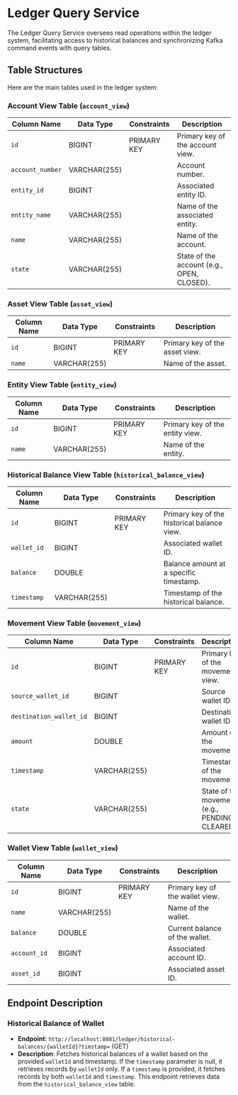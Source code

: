 # Ledger Query Service

The Ledger Query Service oversees read operations within the ledger system, facilitating access to historical balances and synchronizing Kafka command events with query tables.

## Table Structures

Here are the main tables used in the ledger system:

### Account View Table (`account_view`)

| Column Name       | Data Type    | Constraints                           | Description                                  |
|-------------------|--------------|---------------------------------------|----------------------------------------------|
| `id`              | BIGINT       | PRIMARY KEY                           | Primary key of the account view.             |
| `account_number`  | VARCHAR(255) |                                       | Account number.                              |
| `entity_id`       | BIGINT       |                                       | Associated entity ID.                        |
| `entity_name`     | VARCHAR(255) |                                       | Name of the associated entity.               |
| `name`            | VARCHAR(255) |                                       | Name of the account.                         |
| `state`           | VARCHAR(255) |                                       | State of the account (e.g., OPEN, CLOSED).   |

### Asset View Table (`asset_view`)

| Column Name  | Data Type    | Constraints                   | Description                     |
|--------------|--------------|-------------------------------|---------------------------------|
| `id`         | BIGINT       | PRIMARY KEY                   | Primary key of the asset view.  |
| `name`       | VARCHAR(255) |                               | Name of the asset.              |

### Entity View Table (`entity_view`)

| Column Name  | Data Type    | Constraints                   | Description                     |
|--------------|--------------|-------------------------------|---------------------------------|
| `id`         | BIGINT       | PRIMARY KEY                   | Primary key of the entity view. |
| `name`       | VARCHAR(255) |                               | Name of the entity.             |

### Historical Balance View Table (`historical_balance_view`)

| Column Name  | Data Type    | Constraints                           | Description                             |
|--------------|--------------|---------------------------------------|-----------------------------------------|
| `id`         | BIGINT       | PRIMARY KEY                           | Primary key of the historical balance view. |
| `wallet_id`  | BIGINT       |                                       | Associated wallet ID.                   |
| `balance`    | DOUBLE       |                                       | Balance amount at a specific timestamp.|
| `timestamp`  | VARCHAR(255) |                                       | Timestamp of the historical balance.   |

### Movement View Table (`movement_view`)

| Column Name             | Data Type    | Constraints                          | Description                              |
|-------------------------|--------------|--------------------------------------|------------------------------------------|
| `id`                    | BIGINT       | PRIMARY KEY                          | Primary key of the movement view.        |
| `source_wallet_id`      | BIGINT       |                                      | Source wallet ID.                       |
| `destination_wallet_id` | BIGINT       |                                      | Destination wallet ID.                  |
| `amount`                | DOUBLE       |                                      | Amount of the movement.                  |
| `timestamp`             | VARCHAR(255) |                                      | Timestamp of the movement.               |
| `state`                 | VARCHAR(255) |                                      | State of the movement (e.g., PENDING, CLEARED). |

### Wallet View Table (`wallet_view`)

| Column Name  | Data Type    | Constraints                           | Description                               |
|--------------|--------------|---------------------------------------|-------------------------------------------|
| `id`         | BIGINT       | PRIMARY KEY                           | Primary key of the wallet view.           |
| `name`       | VARCHAR(255) |                                       | Name of the wallet.                       |
| `balance`    | DOUBLE       |                                       | Current balance of the wallet.            |
| `account_id` | BIGINT       |                                       | Associated account ID.                    |
| `asset_id`   | BIGINT       |                                       | Associated asset ID.                      |

## Endpoint Description

### Historical Balance of Wallet

- **Endpoint**: `http://localhost:8081/ledger/historical-balances/{walletId}?timstamp=` (GET)
- **Description**: Fetches historical balances of a wallet based on the provided `walletId` and timestamp. If the `timestamp` parameter is null, it retrieves records by `walletId` only. If a `timestamp` is provided, it fetches records by both `walletId` and `timestamp`. This endpoint retrieves data from the `historical_balance_view` table.

